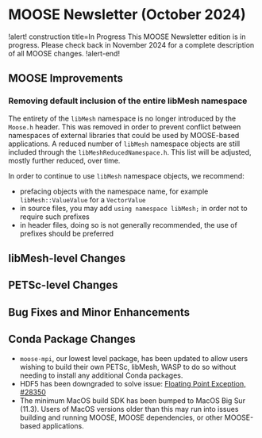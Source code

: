 # MOOSE Newsletter (October 2024)

!alert! construction title=In Progress
This MOOSE Newsletter edition is in progress. Please check back in November 2024
for a complete description of all MOOSE changes.
!alert-end!

## MOOSE Improvements

### Removing default inclusion of the entire libMesh namespace

The entirety of the `libMesh` namespace is no longer introduced by the `Moose.h` header. This was removed
in order to prevent conflict between namespaces of external libraries that could be used by MOOSE-based
applications.
A reduced number of `libMesh` namespace objects are still included through the `libMeshReducedNamespace.h`.
This list will be adjusted, mostly further reduced, over time.

In order to continue to use `libMesh` namespace objects, we recommend:

- prefacing objects with the namespace name, for example `libMesh::ValueValue` for a `VectorValue`
- in source files, you may add `using namespace libMesh;` in order not to require such prefixes
- in header files, doing so is not generally recommended, the use of prefixes should be preferred

## libMesh-level Changes

## PETSc-level Changes

## Bug Fixes and Minor Enhancements

## Conda Package Changes

- `moose-mpi`, our lowest level package, has been updated to allow users wishing to
  build their own PETSc, libMesh, WASP to do so without needing to install any
  additional Conda packages.
- HDF5 has been downgraded to solve issue: [Floating Point Exception, #28350](https://github.com/idaholab/moose/issues/28350)
- The minimum MacOS build SDK has been bumped to MacOS Big Sur (11.3). Users of
  MacOS versions older than this may run into issues building and running MOOSE, 
  MOOSE dependencies, or other   MOOSE-based applications.

